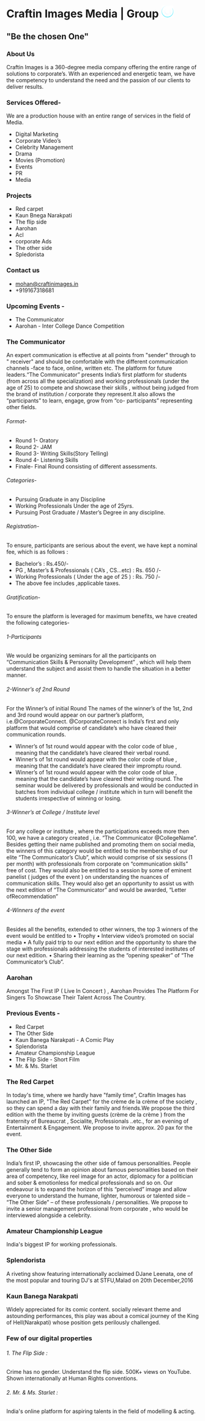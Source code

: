 # Craftin Images Media | Group  ![Craftin Images Logo](icon1.png)
## "Be the chosen One"

### About Us
Craftin Images is a 360-degree media company offering the entire range of solutions to corporate’s. With an experienced and energetic team, we have the competency to understand the need and the passion of our clients to deliver results.

### Services Offered-
We are a production house with an entire range of services in the field of Media.
* Digital Marketing
* Corporate Video’s
* Celebrity Management
* Drama
* Movies (Promotion)
* Events
* PR
* Media

### Projects
* Red carpet
* Kaun Bnega Narakpati
* The flip side
* Aarohan 
* Acl
* corporate Ads
* The other side
* Spledorista 

### Contact us
* mohan@craftinimages.in
* +919167318681




### Upcoming Events -
* The Communicator
* Aarohan - Inter College Dance Competition

### The Communicator
An expert communication is effective at all points from "sender" through to "
receiver" and should be comfortable with the different communication channels -face to face, online, written etc.
The platform for future leaders.“The Communicator” presents India’s first platform for students (from across all the specialization) and working professionals (under the age of 25) to compete and showcase their skills , without being judged from the brand of institution / corporate they represent.It also allows the “participants” to learn, engage, grow from “co- participants” representing other fields.

###### Format-
* Round 1- Oratory
* Round 2- JAM
* Round 3- Writing Skills(Story Telling)
* Round 4- Listening Skills
* Finale- Final Round consisting of different assessments.
###### Categories-
* Pursuing Graduate in any Discipline
* Working Professionals Under the age of 25yrs.
* Pursuing Post Graduate / Master’s Degree in any discipline.
###### Registration-
To ensure, participants are serious about the event, we have kept a nominal fee, which is as follows :
* Bachelor’s : Rs.450/-
* PG , Master’s & Professionals ( CA’s , CS...etc) : Rs. 650 /-
* Working Professionals ( Under the age of 25 ) : Rs. 750 /-
* The above fee includes ,applicable taxes.
###### Gratification-
To ensure the platform is leveraged for maximum benefits, we have created the following categories-
###### 1-Participants
We would be organizing seminars for all the participants on “Communication Skills & Personality Development” , which will help them understand the subject and assist them to handle the situation in a better manner.
###### 2-Winner’s of 2nd Round
For the Winner’s of initial Round
The names of the winner’s of the 1st, 2nd and 3rd round would appear on our partner’s platform, i.e.@CorporateConnect.
@CorporateConnect is India’s first and only platform that would comprise of candidate’s who have cleared their communication rounds.
* Winner’s of 1st round would appear with the color code of blue , meaning that the candidate’s have cleared their verbal round.
* Winner’s of 1st round would appear with the color code of blue , meaning that the candidate’s have cleared their impromptu round.
* Winner’s of 1st round would appear with the color code of blue , meaning that the candidate’s have cleared their writing round.
The seminar would be delivered by professionals and would be conducted in batches from individual college / institute which in turn will benefit the students irrespective of winning or losing.
###### 3-Winner’s at College / Institute level
For any college or institute , where the participations exceeds more then 100, we have a category created , i.e. “The Communicator @CollegeName”.
Besides getting their name published and promoting them on social media, the winners of this category would be entitled to the membership of our elite “The Communicator’s Club”, which would comprise of six sessions (1 per month) with professionals from corporate on “communication skills” free of cost. They would also be entitled to a session by some of eminent panelist ( judges of the event ) on understanding the nuances of communication skills. They would also get an opportunity to assist us with the next edition of “The Communicator” and would be awarded, “Letter ofRecommendation”
###### 4-Winners of the event
Besides all the benefits, extended to other winners, the top 3 winners of the event would be entitled to
• Trophy
• Interview video’s promoted on social media
• A fully paid trip to our next edition and the opportunity to share the stage with professionals addressing the students of interested institutes of our next edition.
• Sharing their learning as the “opening speaker” of “The Communicator’s Club”.


### Aarohan
Amongst The First IP ( Live In Concert ) , Aarohan Provides The Platform For Singers To Showcase Their Talent Across The Country.

### Previous Events -
* Red Carpet
* The Other Side
* Kaun Banega Narakpati - A Comic Play
* Splendorista
* Amateur Championship League
* The Flip Side - Short Film
* Mr. & Ms. Starlet

### The Red Carpet
In today's time, where we hardly have "family time", Craftin Images has launched an IP, "The Red Carpet" for the crème de la crème of the society , so they can spend a day with their family and friends.We propose the third edition with the theme by inviting guests (crème de la crème ) from the fraternity of Bureaucrat , Socialite, Professionals ..etc., for an evening of Entertainment & Engagement. We propose to invite approx. 20 pax for the event.

### The Other Side
India’s first IP, showcasing the other side of famous personalities.
People generally tend to form an opinion about famous personalities based on their area of competency, like reel image for an actor, diplomacy for a politician and sober & emotionless for medical professionals and so on.
Our endeavour is to expand the horizon of this “perceived” image and allow everyone to understand the humane, lighter, humorous or talented side – “The Other Side” – of these professionals / personalities.
We propose to invite a senior management professional from corporate , who would be interviewed alongside a celebrity.

### Amateur Championship League
India's biggest IP for working professionals.

### Splendorista
A riveting show featuring internationally acclaimed DJane Leenata, one of the most popular and touring DJ's at STFU,Malad on 20th December,2016

### Kaun Banega Narakpati
Widely appreciated for its comic content. socially relevant theme and astounding performances, this play was about a comical journey of the King of Hell(Narakpati) whose position gets perilously challenged.

### Few of our digital properties
###### 1. The Flip Side :
Crime has no gender. Understand the flip side. 500K+ views on YouTube. Shown internationally at Human Rights conventions.
###### 2. Mr. & Ms. Starlet : 
India's online platform for aspiring talents in the field of modelling & acting.
